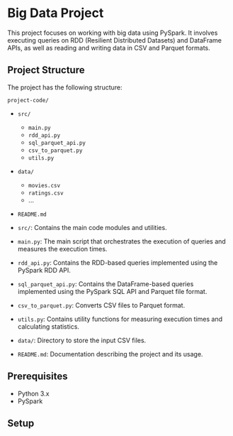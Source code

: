 # Big Data Project

This project focuses on working with big data using PySpark. It involves executing queries on RDD (Resilient Distributed Datasets) and DataFrame APIs, as well as reading and writing data in CSV and Parquet formats.

## Project Structure

The project has the following structure:

`project-code/`
- `src/`
  - `main.py`
  - `rdd_api.py`
  - `sql_parquet_api.py`
  - `csv_to_parquet.py`
  - `utils.py`
- `data/`
  - `movies.csv`
  - `ratings.csv`
  - ...
- `README.md`


- `src/`: Contains the main code modules and utilities.
- `main.py`: The main script that orchestrates the execution of queries and measures the execution times.
- `rdd_api.py`: Contains the RDD-based queries implemented using the PySpark RDD API.
- `sql_parquet_api.py`: Contains the DataFrame-based queries implemented using the PySpark SQL API and Parquet file format.
- `csv_to_parquet.py`: Converts CSV files to Parquet format.
- `utils.py`: Contains utility functions for measuring execution times and calculating statistics.
- `data/`: Directory to store the input CSV files.
- `README.md`: Documentation describing the project and its usage.

## Prerequisites

- Python 3.x
- PySpark

## Setup


